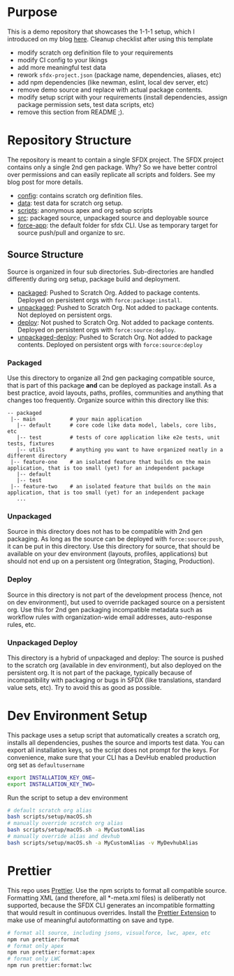 # Purpose

This is a demo repository that showcases the 1-1-1 setup, which I introduced on my blog [here](https://lietzau-consulting.de/2020/05/source-management-sfdx-part-1/).
Cleanup checklist after using this template

-   modify scratch org definition file to your requirements
-   modify CI config to your likings
-   add more meaningful test data
-   rework `sfdx-project.json` (package name, dependencies, aliases, etc)
-   add npm dependencies (like newman, eslint, local dev server, etc)
-   remove demo source and replace with actual package contents.
-   modify setup script with your requirements (install dependencies, assign package permission sets, test data scripts, etc)
-   remove this section from README ;).

# Repository Structure

The repository is meant to contain a single SFDX project. The SFDX project contains only a single 2nd gen package.
Why? So we have better control over permissions and can easily replicate all scripts and folders. See my blog post for more details.

-   [config](config): contains scratch org definition files.
-   [data](data): test data for scratch org setup.
-   [scripts](scripts): anonymous apex and org setup scripts
-   [src](src): packaged source, unpackaged source and deployable source
-   [force-app](force-app): the default folder for sfdx CLI. Use as temporary target for source push/pull and organize to src.

## Source Structure

Source is organized in four sub directories. Sub-directories are handled differently during org setup, package build and deployment.

-   [packaged](src/packaged): Pushed to Scratch Org. Added to package contents. Deployed on persistent orgs with `force:package:install`.
-   [unpackaged](src/unpackaged): Pushed to Scratch Org. Not added to package contents. Not deployed on persistent orgs.
-   [deploy](src/deploy): Not pushed to Scratch Org. Not added to package contents. Deployed on persistent orgs with `force:source:deploy`.
-   [unpackaged-deploy](src/unpackaged-deploy): Pushed to Scratch Org. Not added to package contents. Deployed on persistent orgs with `force:source:deploy`

### Packaged

Use this directory to organize all 2nd gen packaging compatible source, that is part of this package **and** can be deployed as package install.
As a best practice, avoid layouts, paths, profiles, communities and anything that changes too frequently.
Organize source within this directory like this:

```
-- packaged
 |-- main           # your main application
   |-- default      # core code like data model, labels, core libs, etc
   |-- test         # tests of core application like e2e tests, unit tests, fixtures
   |-- utils        # anything you want to have organized neatly in a different directory
 |-- feature-one    # an isolated feature that builds on the main application, that is too small (yet) for an independent package
   |-- default
   |-- test
 |-- feature-two    # an isolated feature that builds on the main application, that is too small (yet) for an independent package
   ...
```

### Unpackaged

Source in this directory does not has to be compatible with 2nd gen packaging. As long as the source can be deployed with `force:source:push`, it can be put in this directory.
Use this directory for source, that should be available on your dev environment (layouts, profiles, applications) but should not end up on a persistent org (Integration, Staging, Production).

### Deploy

Source in this directory is not part of the development process (hence, not on dev environment), but used to override packaged source on a persistent org.
Use this for 2nd gen packaging incompatible metadata such as workflow rules with organization-wide email addresses, auto-response rules, etc.

### Unpackaged Deploy

This directory is a hybrid of unpackaged and deploy: The source is pushed to the scratch org (available in dev environment), but also deployed on the persistent org.
It is not part of the package, typically because of incompatibility with packaging or bugs in SFDX (like translations, standard value sets, etc). Try to avoid this as good as possible.

# Dev Environment Setup

This package uses a setup script that automatically creates a scratch org, installs all dependencies, pushes the source and imports test data.
You can export all installation keys, so the script does not prompt for the keys. For convenience, make sure that your CLI has a DevHub enabled production org set as `defaultusername`

```bash
export INSTALLATION_KEY_ONE=
export INSTALLATION_KEY_TWO=
```

Run the script to setup a dev environment

```bash
# default scratch org alias
bash scripts/setup/macOS.sh
# manually override scratch org alias
bash scripts/setup/macOS.sh -a MyCustomAlias
# manually override alias and devhub
bash scripts/setup/macOS.sh -a MyCustomAlias -v MyDevhubAlias
```

# Prettier

This repo uses [Prettier](https://prettier.io/). Use the npm scripts to format all compatible source.
Formatting XML (and therefore, all \*-meta.xml files) is deliberatly not supported, because the SFDX CLI generates an incompatible formatting that would result in continuous overrides.
Install the [Prettier Extension](https://marketplace.visualstudio.com/items?itemName=esbenp.prettier-vscode) to make use of meaningful autoformatting on save and type.

```bash
# format all source, including jsons, visualforce, lwc, apex, etc
npm run prettier:format
# format only apex
npm run prettier:format:apex
# format only LWC
npm run prettier:format:lwc
```
